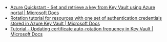 - [Azure Quickstart - Set and retrieve a key from Key Vault using Azure portal | Microsoft Docs](https://docs.microsoft.com/en-us/azure/key-vault/keys/quick-create-portal)
- [Rotation tutorial for resources with one set of authentication credentials stored in Azure Key Vault | Microsoft Docs](https://docs.microsoft.com/en-us/azure/key-vault/secrets/tutorial-rotation)
- [Tutorial - Updating certificate auto-rotation frequency in Key Vault | Microsoft Docs](https://docs.microsoft.com/en-us/azure/key-vault/certificates/tutorial-rotate-certificates)
